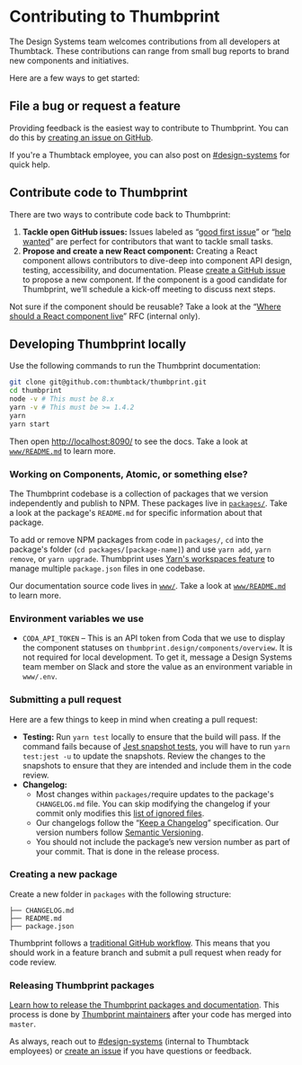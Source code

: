 # Contributing to Thumbprint

The Design Systems team welcomes contributions from all developers at Thumbtack. These contributions can range from small bug reports to brand new components and initiatives.

Here are a few ways to get started:

## File a bug or request a feature

Providing feedback is the easiest way to contribute to Thumbprint. You can do this by [creating an issue on GitHub](https://github.com/thumbtack/thumbprint/issues).

If you're a Thumbtack employee, you can also post on [#design-systems](https://teamsanfrancisco.slack.com/messages/C7FLM0ZGU/details/) for quick help.

## Contribute code to Thumbprint

There are two ways to contribute code back to Thumbprint:

1. **Tackle open GitHub issues:** Issues labeled as “[good first issue](https://github.com/thumbtack/thumbprint/issues?q=is%3Aopen+is%3Aissue+label%3A%22good+first+issue%22)” or “[help wanted](https://github.com/thumbtack/thumbprint/issues?q=is%3Aopen+is%3Aissue+label%3A%22help+wanted%22)” are perfect for contributors that want to tackle small tasks.
2. **Propose and create a new React component:** Creating a React component allows contributors to dive-deep into component API design, testing, accessibility, and documentation. Please [create a GitHub issue](https://github.com/thumbtack/thumbprint/issues) to propose a new component. If the component is a good candidate for Thumbprint, we’ll schedule a kick-off meeting to discuss next steps.

Not sure if the component should be reusable? Take a look at the “[Where should a React component live](https://docs.google.com/a/thumbtack.com/document/d/1-EGijB_3mc49T_CSzWowNfhEKlwiTdZh8tqIx6URZys/edit?usp=sharing)” RFC (internal only).

## Developing Thumbprint locally

Use the following commands to run the Thumbprint documentation:

```bash
git clone git@github.com:thumbtack/thumbprint.git
cd thumbprint
node -v # This must be 8.x
yarn -v # This must be >= 1.4.2
yarn
yarn start
```

Then open [http://localhost:8090/](http://localhost:8090/) to see the docs. Take a look at [`www/README.md`](https://github.com/thumbtack/thumbprint/blob/master/www/README.md) to learn more.

### Working on Components, Atomic, or something else?

The Thumbprint codebase is a collection of packages that we version independently and publish to NPM. These packages live in [`packages/`](https://github.com/thumbtack/thumbprint/tree/master/packages). Take a look at the package's `README.md` for specific information about that package.

To add or remove NPM packages from code in `packages/`, `cd` into the package's folder (`cd packages/[package-name]`) and use `yarn add`, `yarn remove`, or `yarn upgrade`. Thumbprint uses [Yarn's workspaces feature](https://yarnpkg.com/lang/en/docs/workspaces/) to manage multiple `package.json` files in one codebase.

Our documentation source code lives in [`www/`](https://github.com/thumbtack/thumbprint/tree/master/www). Take a look at [`www/README.md`](https://github.com/thumbtack/thumbprint/blob/master/www/README.md) to learn more.

### Environment variables we use

-   `CODA_API_TOKEN` – This is an API token from Coda that we use to display the component statuses on `thumbprint.design/components/overview`. It is not required for local development. To get it, message a Design Systems team member on Slack and store the value as an environment variable in `www/.env`.

### Submitting a pull request

Here are a few things to keep in mind when creating a pull request:

-   **Testing:** Run `yarn test` locally to ensure that the build will pass. If the command fails because of [Jest snapshot tests](https://facebook.github.io/jest/docs/en/snapshot-testing.html), you will have to run `yarn test:jest -u` to update the snapshots. Review the changes to the snapshots to ensure that they are intended and include them in the code review.
-   **Changelog:**
    -   Most changes within `packages/`require updates to the package's `CHANGELOG.md` file. You can skip modifying the changelog if your commit only modifies this [list of ignored files](https://github.com/thumbtack/thumbprint/blob/master/lerna.json).
    -   Our changelogs follow the “[Keep a Changelog](http://keepachangelog.com/en/1.0.0/)” specification. Our version numbers follow [Semantic Versioning](https://semver.org/).
    -   You should not include the package’s new version number as part of your commit. That is done in the release process.

### Creating a new package

Create a new folder in `packages` with the following structure:

```
├── CHANGELOG.md
├── README.md
├── package.json
```

Thumbprint follows a [traditional GitHub workflow](https://guides.github.com/introduction/flow/). This means that you should work in a feature branch and submit a pull request when ready for code review.

### Releasing Thumbprint packages

[Learn how to release the Thumbprint packages and documentation](https://github.com/thumbtack/thumbprint/blob/master/RELEASING.md). This process is done by [Thumbprint maintainers](https://github.com/orgs/thumbtack/teams/design-systems/members) after your code has merged into `master`.

As always, reach out to [#design-systems](https://teamsanfrancisco.slack.com/messages/C7FLM0ZGU/details/) (internal to Thumbtack employees) or [create an issue](https://github.com/thumbtack/thumbprint/issues) if you have questions or feedback.
